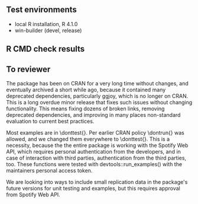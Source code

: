 ## Test environments
* local R installation, R 4.1.0
* win-builder (devel, release)

## R CMD check results

## To reviewer

The package has been on CRAN for a very long time without changes, and eventually archived a short while ago, because it contained many deprecated dependencies, particularly ggjoy, which is no longer on CRAN. This is a long overdue minor release that fixes such issues without changing functionality.  This means fixing dozens of broken links, removing deprecated dependencies, and improving in many places non-standard evaluation to current best practices. 

Most examples are in \donttest{}. Per earlier CRAN policy \dontrun{} was allowed, and we changed them everywhere to \donttest{}. This is a necessity, because the the entire package is working with the Spotify Web API, which requires personal authentication from the developers, and in case of interaction with third parties, authentication from the third parties, too. These functions were tested with devtools::run_examples() with the maintainers personal access token.

We are looking into ways to include small replication data in the package's future versions for unit testing and examples, but this requires approval from Spotify Web API.
